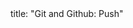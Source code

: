 <frontmatter>
title: "Git and Github: Push"
</frontmatter>

<include src="unit-inPage-asFlat.md" boilerplate />
